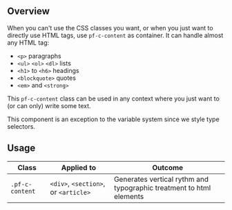## Overview

When you can't use the CSS classes you want, or when you just want to directly use HTML tags, use `pf-c-content` as container. It can handle almost any HTML tag:

- `<p>` paragraphs
- `<ul>` `<ol>` `<dl>` lists
- `<h1>` to `<h6>` headings
- `<blockquote>` quotes
- `<em>` and `<strong>`

This `pf-c-content` class can be used in any context where you just want to (or can only) write some text.

This component is an exception to the variable system since we style type selectors.

## Usage

| Class | Applied to | Outcome |
| -- | -- | -- |
| `.pf-c-content` | `<div>`, `<section>`, or `<article>` | Generates vertical rythm and typographic treatment to html elements |
